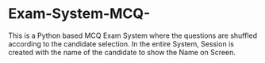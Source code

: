 # Exam-System-MCQ-
This is a Python based MCQ Exam System where the questions are shuffled according to the candidate selection. In the entire System, Session is created with the name of the candidate to show the Name on Screen. 
